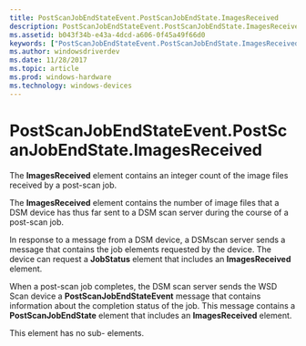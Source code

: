 ```yaml
---
title: PostScanJobEndStateEvent.PostScanJobEndState.ImagesReceived
description: PostScanJobEndStateEvent.PostScanJobEndState.ImagesReceived
ms.assetid: b043f34b-e43a-4dcd-a606-0f45a49f66d0
keywords: ["PostScanJobEndStateEvent.PostScanJobEndState.ImagesReceived"]
ms.author: windowsdriverdev
ms.date: 11/28/2017
ms.topic: article
ms.prod: windows-hardware
ms.technology: windows-devices
---
```


# PostScanJobEndStateEvent.PostScanJobEndState.ImagesReceived


The **ImagesReceived** element contains an integer count of the image files received by a post-scan job.

The **ImagesReceived** element contains the number of image files that a DSM device has thus far sent to a DSM scan server during the course of a post-scan job.

In response to a message from a DSM device, a DSMscan server sends a message that contains the job elements requested by the device. The device can request a **JobStatus** element that includes an **ImagesReceived** element.

When a post-scan job completes, the DSM scan server sends the WSD Scan device a **PostScanJobEndStateEvent** message that contains information about the completion status of the job. This message contains a **PostScanJobEndState** element that includes an **ImagesReceived** element.

This element has no sub- elements.

 

 





